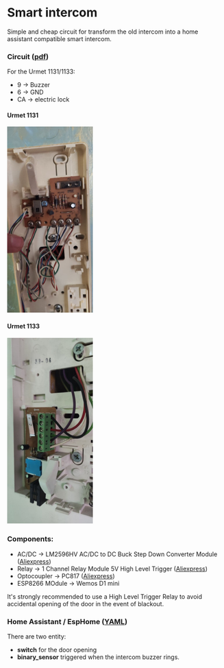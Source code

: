 # Smart intercom
Simple and cheap circuit for transform the old intercom into a home assistant compatible smart intercom.


### Circuit ([pdf](circuito/circuito_smart.pdf))
For the Urmet 1131/1133:
* 9 -> Buzzer
* 6 -> GND
* CA -> electric lock

#### Urmet 1131
<img alt="Urmet 1131" src="urmet_1131.jpg" width="200">

#### Urmet 1133
<img alt="Urmet 1133" src="urmet_1133.jpg" width="200">



### Components:
* AC/DC -> LM2596HV AC/DC to DC Buck Step Down Converter Module ([Aliexpress](https://it.aliexpress.com/item/1005001291088100.html?spm=a2g0s.9042311.0.0.27424c4dUYQHFV))
* Relay -> 1 Channel Relay Module 5V High Level Trigger ([Aliexpress](https://it.aliexpress.com/item/4000356150750.html?spm=a2g0s.9042311.0.0.27424c4dJoKZOi))
* Optocoupler -> PC817 ([Aliexpress](https://it.aliexpress.com/item/32835155712.html?spm=a2g0s.9042311.0.0.27424c4dppvLpr))
* ESP8266 MOdule -> Wemos D1 mini

It's strongly recommended to use a High Level Trigger Relay to avoid accidental opening of the door in the event of blackout.

### Home Assistant / EspHome ([YAML](smart_intercom.yml))
There are two entity:
* **switch** for the door opening
* **binary_sensor** triggered when the intercom buzzer rings.
